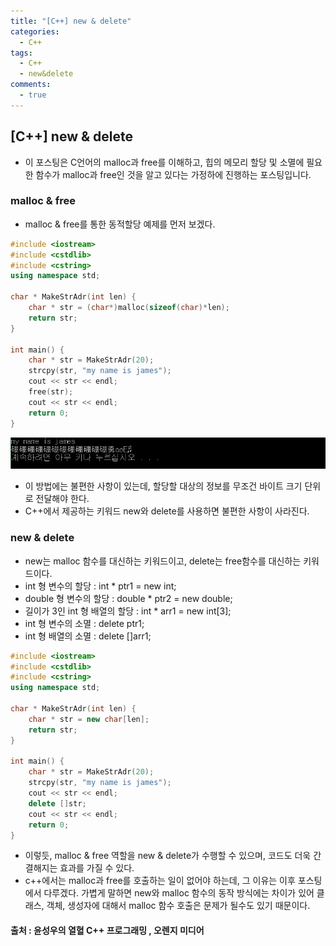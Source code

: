 ```yaml
---
title: "[C++] new & delete"
categories:
  - C++
tags:
  - C++
  - new&delete
comments:
  - true
---
```

## [C++] new & delete

* 이 포스팅은 C언어의 malloc과 free를 이해하고, 힙의 메모리 할당 및 소멸에 필요한 함수가 malloc과 free인 것을 알고 있다는 가정하에 진행하는 포스팅입니다.

### malloc & free
* malloc & free를 통한 동적할당 예제를 먼저 보겠다.

```cpp
#include <iostream>
#include <cstdlib>
#include <cstring>
using namespace std;

char * MakeStrAdr(int len) {
	char * str = (char*)malloc(sizeof(char)*len);
	return str;
}

int main() {
	char * str = MakeStrAdr(20);
	strcpy(str, "my name is james");
	cout << str << endl;
	free(str);
	cout << str << endl;
	return 0;
}
```

![](/assets/img/programming_language/1910243.png)

* 이 방법에는 불편한 사항이 있는데, 할당할 대상의 정보를 무조건 바이트 크기 단위로 전달해야 한다.
* C++에서 제공하는 키워드 new와 delete를 사용하면 불편한 사항이 사라진다.

### new & delete
* new는 malloc 함수를 대신하는 키워드이고, delete는 free함수를 대신하는 키워드이다.
* int 형 변수의 할당 : int * ptr1 = new int;
* double 형 변수의 할당 : double * ptr2 = new double;
* 길이가 3인 int 형 배열의 할당 : int * arr1 = new int[3];
* int 형 변수의 소멸 : delete ptr1;
* int 형 배열의 소멸 : delete []arr1;

```cpp
#include <iostream>
#include <cstdlib>
#include <cstring>
using namespace std;

char * MakeStrAdr(int len) {
	char * str = new char[len];
	return str;
}

int main() {
	char * str = MakeStrAdr(20);
	strcpy(str, "my name is james");
	cout << str << endl;
	delete []str;
	cout << str << endl;
	return 0;
}
```

* 이렇듯, malloc & free 역할을 new & delete가 수행할 수 있으며, 코드도 더욱 간결해지는 효과를 가질 수 있다. 
* c++에서는 malloc과 free를 호출하는 일이 없어야 하는데, 그 이유는 이후 포스팅에서 다루겠다. 가볍게 말하면 new와 malloc 함수의 동작 방식에는 차이가 있어 클래스, 객체, 생성자에 대해서 malloc 함수 호출은 문제가 될수도 있기 때문이다.

#### 출처 : 윤성우의 열혈 C++ 프로그래밍 , 오렌지 미디어
